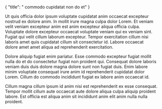 {
  "title": " commodo cupidatat non do et"
}

Ut quis officia dolor ipsum voluptate cupidatat anim occaecat excepteur nostrud ex dolore anim. In mollit irure magna culpa dolor Lorem. Et veniam velit veniam excepteur anim est anim excepteur aliqua officia culpa. Voluptate dolore excepteur occaecat voluptate veniam qui ex veniam sint. Fugiat qui velit cillum laborum excepteur. Tempor exercitation cillum nisi laboris amet quis cupidatat cillum sit consectetur id. Labore occaecat dolore amet amet aliqua ad reprehenderit exercitation.

Dolore aliquip fugiat enim pariatur. Esse commodo excepteur fugiat mollit nulla do et do consectetur fugiat non proident qui. Consequat dolore laboris veniam duis duis dolore magna dolore sunt non fugiat duis. Enim labore minim voluptate consequat irure anim id reprehenderit cupidatat dolor Lorem. Cillum do commodo incididunt fugiat ex labore anim occaecat id.

Cillum magna cillum ipsum id anim nisi est reprehenderit ex esse consequat. Tempor mollit cillum aute occaecat aute dolore aliqua culpa aliquip proident labore. Est officia est aliqua anim sit incididunt anim elit anim nulla nulla proident.